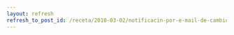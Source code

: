```yaml
---
layout: refresh
refresh_to_post_id: /receta/2010-03-02/notificacin-por-e-mail-de-cambios-en-repositorios-mercurial
---
```

